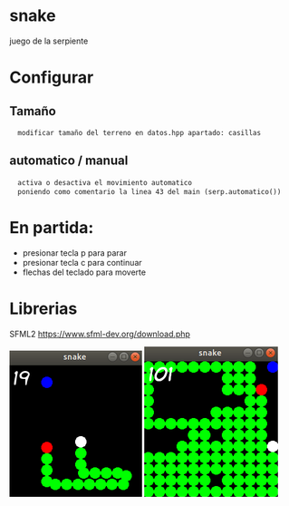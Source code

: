 # snake
   juego de la serpiente

# Configurar
   ## Tamaño
   
      modificar tamaño del terreno en datos.hpp apartado: casillas
   ## automatico / manual
   
      activa o desactiva el movimiento automatico
      poniendo como comentario la linea 43 del main (serp.automatico())



# En partida:
   - presionar tecla p para parar
   - presionar tecla c para continuar
   - flechas del teclado para moverte
   

# Librerias
  SFML2
  https://www.sfml-dev.org/download.php

  <img src="images/snake.png"> 
  <img src="images/snake2.png">

